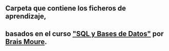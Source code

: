 ## Carpeta que contiene los ficheros de aprendizaje,
## basados en el curso ["SQL y Bases de Datos"](https://youtu.be/OuJerKzV5T0?si=omRmPK7Fd0H48OW0) por [Brais Moure](https://github.com/mouredev).

